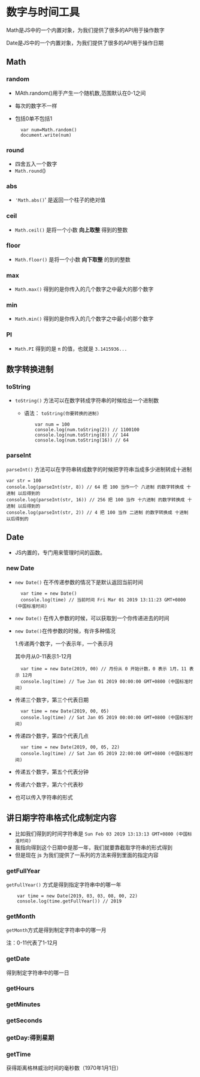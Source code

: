 # 数字与时间工具

Math是JS中的一个内置对象，为我们提供了很多的API用于操作数字

Date是JS中的一个内置对象，为我们提供了很多的API用于操作日期

## Math

### random

- MAth.random()用于产生一个随机数,范围默认在0-1之间
- 每次的数字不一样
- 包括0单不包括1

		var num=Math.random()
		document.write(num)

### round

- 四舍五入一个数字
- `Math.round`()

### abs

- `'Math.abs()`' 是返回一个柱子的绝对值

### ceil

- `Math.ceil()` 是将一个小数 **向上取整** 得到的整数

### floor

- `Math.floor()` 是将一个小数 **向下取整** 的到的整数

### max

- `Math.max()` 得到的是你传入的几个数字之中最大的那个数字

### min

- `Math.min()` 得到的是你传入的几个数字之中最小的那个数字

### PI

- `Math.PI` 得到的是 `π` 的值，也就是 `3.1415936...`



## 数字转换进制

### toString

- `toString()` 方法可以在数字转成字符串的时候给出一个进制数
  - 语法： `toString(你要转换的进制)`
  
			var num = 100
			console.log(num.toString(2)) // 1100100
			console.log(num.toString(8)) // 144
			console.log(num.toString(16)) // 64

### parseInt

`parseInt()` 方法可以在字符串转成数字的时候把字符串当成多少进制转成十进制

	var str = 100
	console.log(parseInt(str, 8)) // 64 把 100 当作一个 八进制 的数字转换成 十进制 以后得到的
	console.log(parseInt(str, 16)) // 256 把 100 当作 十六进制 的数字转换成 十进制 以后得到的
	console.log(parseInt(str, 2)) // 4 把 100 当作 二进制 的数字转换成 十进制 以后得到的



## Date

- JS内置的，专门用来管理时间的函数。

### new Date

- `new Date()` 在不传递参数的情况下是默认返回当前时间

		var time = new Date()
		console.log(time) // 当前时间 Fri Mar 01 2019 13:11:23 GMT+0800 (中国标准时间)

- `new Date()` 在传入参数的时候，可以获取到一个你传递进去的时间

- `new Date()`在传参数的时候，有许多种情况

  1.传递两个数字，一个表示年，一个表示月

  其中月从0-11表示1-12月

  
		var time = new Date(2019, 00) // 月份从 0 开始计数，0 表示 1月，11 表示 12月
		console.log(time) // Tue Jan 01 2019 00:00:00 GMT+0800 (中国标准时间)
	
- 传递三个数字，第三个代表日期

		var time = new Date(2019, 00, 05) 
		console.log(time) // Sat Jan 05 2019 00:00:00 GMT+0800 (中国标准时间)

- 传递四个数字，第四个代表几点

		var time = new Date(2019, 00, 05, 22) 
		console.log(time) // Sat Jan 05 2019 22:00:00 GMT+0800 (中国标准时间)

- 传递五个数字，第五个代表分钟

- 传递六个数字，第六个代表秒

- 也可以传入字符串的形式



## 讲日期字符串格式化成制定内容

- 比如我们得到的时间字符串是 `Sun Feb 03 2019 13:13:13 GMT+0800 (中国标准时间)`
- 我指向得到这个日期中是那一年，我们就要靠截取字符串的形式得到
- 但是现在 js 为我们提供了一系列的方法来得到里面的指定内容

### getFullYear

`getFullYear()` 方式是得到指定字符串中的哪一年

		var time = new Date(2019, 03, 03, 08, 00, 22)
		console.log(time.getFullYear()) // 2019

### getMonth

`getMonth`方式是得到制定字符串中的哪一月

注：0-11代表了1-12月

### getDate

得到制定字符串中的哪一日

### getHours

### getMinutes

### getSeconds

### getDay:得到星期

### getTime 

获得距离格林威治时间的毫秒数（1970年1月1日）















